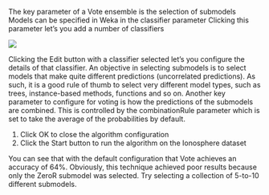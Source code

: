 
The key parameter of a Vote ensemble is the selection of submodels Models can be specified
in Weka in the classifier parameter Clicking this parameter let’s you add a number of classifiers

![](https://github.com/fenago/katacoda-scenarios/raw/master/machine-learning-mastery-weka/machine-learning-mastery-weka-chapter-19/steps/images/108.png)

Clicking the Edit button with a classifier selected let’s you configure the details of that
classifier. An objective in selecting submodels is to select models that make quite different
predictions (uncorrelated predictions). As such, it is a good rule of thumb to select very different
model types, such as trees, instance-based methods, functions and so on. Another key parameter
to configure for voting is how the predictions of the submodels are combined. This is controlled
by the combinationRule parameter which is set to take the average of the probabilities by
default.
1. Click OK to close the algorithm configuration
2. Click the Start button to run the algorithm on the Ionosphere dataset

You can see that with the default configuration that Vote achieves an accuracy of 64%.
Obviously, this technique achieved poor results because only the ZeroR submodel was selected.
Try selecting a collection of 5-to-10 different submodels.